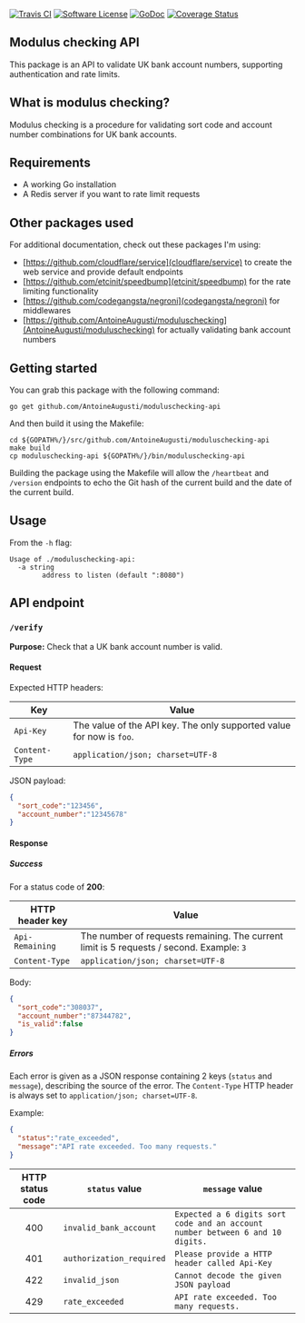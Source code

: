 [![Travis CI](https://img.shields.io/travis/AntoineAugusti/moduluschecking-api/master.svg?style=flat-square)](https://travis-ci.org/AntoineAugusti/moduluschecking-api)
[![Software License](https://img.shields.io/badge/License-MIT-orange.svg?style=flat-square)](https://github.com/AntoineAugusti/moduluschecking-api/LICENSE.md)
[![GoDoc](https://img.shields.io/badge/godoc-reference-blue.svg?style=flat-square)](https://godoc.org/github.com/AntoineAugusti/moduluschecking-api)
[![Coverage Status](http://codecov.io/github/AntoineAugusti/moduluschecking-api/coverage.svg?branch=master)](http://codecov.io/github/AntoineAugusti/moduluschecking-api?branch=master)

## Modulus checking API
This package is an API to validate UK bank account numbers, supporting authentication and rate limits.

## What is modulus checking?
Modulus checking is a procedure for validating sort code and account number combinations for UK bank accounts.

## Requirements
- A working Go installation
- A Redis server if you want to rate limit requests

## Other packages used
For additional documentation, check out these packages I'm using:
- [https://github.com/cloudflare/service](cloudflare/service) to create the web service and provide default endpoints
- [https://github.com/etcinit/speedbump](etcinit/speedbump) for the rate limiting functionality
- [https://github.com/codegangsta/negroni](codegangsta/negroni) for middlewares
- [https://github.com/AntoineAugusti/moduluschecking](AntoineAugusti/moduluschecking) for actually validating bank account numbers

## Getting started
You can grab this package with the following command:
```
go get github.com/AntoineAugusti/moduluschecking-api
```

And then build it using the Makefile:
```
cd ${GOPATH%/}/src/github.com/AntoineAugusti/moduluschecking-api
make build
cp moduluschecking-api ${GOPATH%/}/bin/moduluschecking-api
```

Building the package using the Makefile will allow the `/heartbeat` and `/version` endpoints to echo the Git hash of the current build and the date of the current build.

## Usage
From the `-h` flag:
```
Usage of ./moduluschecking-api:
  -a string
        address to listen (default ":8080")
```

## API endpoint
### `/verify`
**Purpose:** Check that a UK bank account number is valid.

#### Request
Expected HTTP headers:

Key  | Value
------------- | -------------
`Api-Key`  | The value of the API key. The only supported value for now is `foo`.
`Content-Type`  | `application/json; charset=UTF-8`

JSON payload:
```json
{
  "sort_code":"123456",
  "account_number":"12345678"
}
```

#### Response
##### Success
For a status code of **200**:

HTTP header key  | Value
------------- | -------------
`Api-Remaining`  | The number of requests remaining. The current limit is 5 requests / second. Example: `3`
`Content-Type`  | `application/json; charset=UTF-8`

Body:
```json
{
  "sort_code":"308037",
  "account_number":"87344782",
  "is_valid":false
}
```

##### Errors
Each error is given as a JSON response containing 2 keys (`status` and `message`), describing the source of the error. The `Content-Type` HTTP header is always set to `application/json; charset=UTF-8`.

Example:
```json
{
  "status":"rate_exceeded",
  "message":"API rate exceeded. Too many requests."
}
```

HTTP status code  | `status` value | `message` value
:-------------: | ------------- | -------------
400 | `invalid_bank_account` | `Expected a 6 digits sort code and an account number between 6 and 10 digits.`
401 | `authorization_required` | `Please provide a HTTP header called Api-Key`
422 | `invalid_json` | `Cannot decode the given JSON payload`
429 | `rate_exceeded` | `API rate exceeded. Too many requests.`
